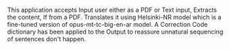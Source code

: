 This application accepts Input user either as a PDF or Text input, Extracts the content, If from a PDF. Translates it using Helsinki-NR model which is a fine-tuned version of opus-mt-tc-big-en-ar model.
A Correction Code dictionary has been applied to the Output to reassure unnatural sequencing of sentences don't happen.

